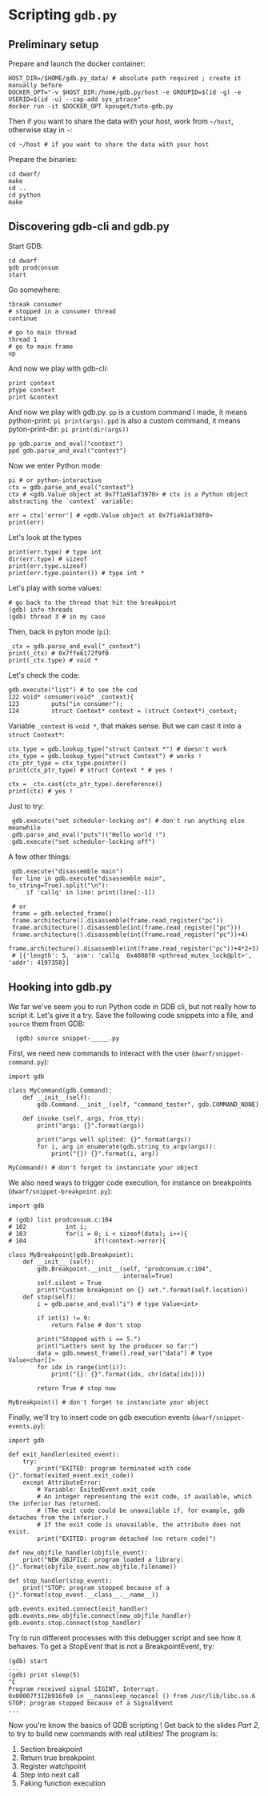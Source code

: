 Scripting `gdb.py`
==================

Preliminary setup
-----------------

Prepare and launch the docker container:

    HOST_DIR=/$HOME/gdb.py_data/ # absolute path required ; create it manually before
    DOCKER_OPT="-v $HOST_DIR:/home/gdb.py/host -e GROUPID=$(id -g) -e USERID=$(id -u) --cap-add sys_ptrace"
    docker run -it $DOCKER_OPT kpouget/tuto-gdb.py

Then if you want to share the data with your host, work from `~/host`, otherwise stay in `~`:

    cd ~/host # if you want to share the data with your host
    
Prepare the binaries:

    cd dwarf/
    make
    cd ..
    cd python
    make

Discovering gdb-cli and gdb.py
------------------------------

Start GDB:

    cd dwarf
    gdb prodconsum
    start

Go somewhere:

    tbreak consumer
    # stopped in a consumer thread
    continue

    # go to main thread
    thread 1
    # go to main frame
    up

And now we play with gdb-cli:

    print context
    ptype context
    print &context

And now we play with gdb.py. 
`pp` is a custom command I made, it means python-print: `pi print(args)`. 
`ppd` is also a custom command, it means pyton-print-dir: `pi print(dir(args))`

    pp gdb.parse_and_eval("context")
    ppd gdb.parse_and_eval("context")

Now we enter Python mode:

    pi # or python-interactive
    ctx = gdb.parse_and_eval("context")
    ctx # <gdb.Value object at 0x7f1a91af3970> # ctx is a Python object abstracting the `context` variable:

    err = ctx['error'] # <gdb.Value object at 0x7f1a91af38f0>
    print(err)

Let's look at the types

    print(err.type) # type int
    dir(err.type) # sizeof
    print(err.type.sizeof)
    print(err.type.pointer()) # type int *
    
Let's play with some values:

    # go back to the thread that hit the breakpoint
    (gdb) info threads
    (gdb) thread 3 # in my case

Then, back in pyton mode (`pi`):

    _ctx = gdb.parse_and_eval("_context")
    print(_ctx) # 0x7ffe6172f9f0
    print(_ctx.type) # void *

Let's check the code:

    gdb.execute("list") # to see the cod
    122	void* consumer(void* _context){
    123	        puts("in consumer");
    124	        struct Context* context = (struct Context*)_context;


Variable `_context` is `void *`, that makes sense. But we can cast it into a `struct Context*`:

    ctx_type = gdb.lookup_type("struct Context *") # doesn't work
    ctx_type = gdb.lookup_type("struct Context") # works !
    ctx_ptr_type = ctx_type.pointer()
    print(ctx_ptr_type) # struct Context * # yes !
    
    ctx = _ctx.cast(ctx_ptr_type).dereference()
    print(ctx) # yes !


Just to try:

     gdb.execute("set scheduler-locking on") # don't run anything else meanwhile
     gdb.parse_and_eval("puts")("Hello world !")
     gdb.execute("set scheduler-locking off")

A few other things:

     gdb.execute("disassemble main")
     for line in gdb.execute("disassemble main", to_string=True).split("\n"):
         if 'callq' in line: print(line[:-1])

     # or
     frame = gdb.selected_frame()
     frame.architecture().disassemble(frame.read_register("pc"))
     frame.architecture().disassemble(int(frame.read_register("pc")))
     frame.architecture().disassemble(int(frame.read_register("pc"))+4)
     frame.architecture().disassemble(int(frame.read_register("pc"))+4*2+3)
     # [{'length': 5, 'asm': 'callq  0x4008f0 <pthread_mutex_lock@plt>', 'addr': 4197358}]


Hooking into gdb.py
-------------------

We far we've seem you to run Python code in GDB cli, but not really how to script it. 
Let's give it a try. Save the following code snippets into a file, and `source` them from GDB:

      (gdb) source snippet-_____.py

First, we need new commands to interact with the user (`dwarf/snippet-command.py`):

    import gdb
    
    class MyCommand(gdb.Command):
        def __init__(self):
            gdb.Command.__init__(self, "command_tester", gdb.COMMAND_NONE)
    
        def invoke (self, args, from_tty):
            print("args: {}".format(args))
    
            print("args well splited: {}".format(args))
            for i, arg in enumerate(gdb.string_to_argv(args)):
                print("{}) {}".format(i, arg))
            
    MyCommand() # don't forget to instanciate your object

We also need ways to trigger code execution, for instance on breakpoints (`dwarf/snippet-breakpoint.py`):

    import gdb
    
    # (gdb) list prodconsum.c:104
    # 102	        int i;
    # 103	        for(i = 0; i < sizeof(data); i++){
    # 104	                if(!context->error){

    class MyBreakpoint(gdb.Breakpoint):
        def __init__ (self):
            gdb.Breakpoint.__init__(self, "prodconsum.c:104",
                                    internal=True)
            self.silent = True
            print("Custom breakpoint on {} set.".format(self.location))
        def stop(self):
            i = gdb.parse_and_eval("i") # type Value<int>
        
            if int(i) != 9:
                return False # don't stop
    
            print("Stopped with i == 5.")
            print("Letters sent by the producer so far:")
            data = gdb.newest_frame().read_var("data") # type Value<char[]>
            for idx in range(int(i)):
                print("{}: {}".format(idx, chr(data[idx])))
    
            return True # stop now

    MyBreakpoint() # don't forget to instanciate your object

Finally, we'll try to insert code on gdb execution events (`dwarf/snippet-events.py`):

    import gdb

    def exit_handler(exited_event):
        try:
            print("EXITED: program terminated with code  {}".format(exited_event.exit_code))
        except AttributeError:
            # Variable: ExitedEvent.exit_code
            # An integer representing the exit code, if available, which the inferior has returned.
            # (The exit code could be unavailable if, for example, gdb detaches from the inferior.)
            # If the exit code is unavailable, the attribute does not exist.
            print("EXITED: program detached (no return code)")
        
    def new_objfile_handler(objfile_event):
        print("NEW_OBJFILE: program loaded a library: {}".format(objfile_event.new_objfile.filename))

    def stop_handler(stop_event):
        print("STOP: program stopped because of a {}".format(stop_event.__class__.__name__))

    gdb.events.exited.connect(exit_handler)
    gdb.events.new_objfile.connect(new_objfile_handler)
    gdb.events.stop.connect(stop_handler)

Try to run different processes with this debugger script and see how it behaves. To get a StopEvent that is not a BreakpointEvent, try:

    (gdb) start
    ...
    (gdb) print sleep(5)
    ^C
    Program received signal SIGINT, Interrupt.
    0x00007f312b916fe0 in __nanosleep_nocancel () from /usr/lib/libc.so.6
    STOP: program stopped because of a SignalEvent
    ...
    
Now you're know the basics of GDB scripting ! Get back to the slides *Part 2*, to try to build new commands with real utilities! The program is:

1. Section breakpoint
2. Return true breakpoint
3. Register watchpoint
4. Step into next call
5. Faking function execution
